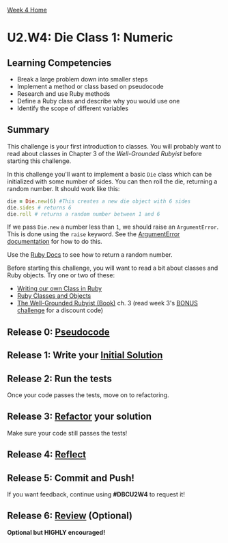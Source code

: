 [Week 4 Home](../)

# U2.W4: Die Class 1: Numeric

## Learning Competencies
- Break a large problem down into smaller steps
- Implement a method or class based on pseudocode
- Research and use Ruby methods
- Define a Ruby class and describe why you would use one
- Identify the scope of different variables

## Summary
This challenge is your first introduction to classes. You will probably want to read about classes in Chapter 3 of the *Well-Grounded Rubyist* before starting this challenge.

In this challenge you'll want to implement a basic `Die` class which can be initialized with some number of sides. You can then roll the die, returning a random number. It should work like this:

```ruby
die = Die.new(6) #This creates a new die object with 6 sides
die.sides # returns 6
die.roll # returns a random number between 1 and 6
```

If we pass `Die.new` a number less than `1`, we should raise an `ArgumentError`.  This is done using the `raise` keyword.  See the [ArgumentError documentation](http://apidock.com/ruby/ArgumentError) for how to do this.

Use the [Ruby Docs](http://www.ruby-doc.org/) to see how to return a random number.

Before starting this challenge, you will want to read a bit about classes and Ruby objects. Try one or two of these:
- [Writing our own Class in Ruby](http://rubylearning.com/satishtalim/writing_our_own_class_in_ruby.html)
- [Ruby Classes and Objects](http://www.tutorialspoint.com/ruby/ruby_classes.htm)
- [The Well-Grounded Rubyist (Book)](http://www.manning.com/black3/) ch. 3 (read week 3's [BONUS challenge](https://github.com/Devbootcamp/phase-0-unit-1/blob/master/week-3/10-BONUS-challenges/Well-Grounded-Rubyist.md) for a discount code)


## Release 0: [Pseudocode](https://github.com/Devbootcamp/phase-0-handbook/blob/master/coding-references/pseudocode.md)

## Release 1: Write your [Initial Solution](https://github.com/Devbootcamp/phase-0-handbook/blob/master/coding-references/initial-solution.md)

## Release 2: Run the tests
Once your code passes the tests, move on to refactoring.

## Release 3: [Refactor](https://github.com/Devbootcamp/phase-0-handbook/blob/master/coding-references/refactoring.md) your solution
Make sure your code still passes the tests!

## Release 4: [Reflect](https://github.com/Devbootcamp/phase-0-handbook/blob/master/coding-references/reflection-guidelines.md)

## Release 5: Commit and Push!
If you want feedback, continue using **#DBCU2W4** to request it!

## Release 6: [Review](https://github.com/Devbootcamp/phase-0-handbook/blob/master/coding-references/review.md) (Optional)
**Optional but HIGHLY encouraged!**
